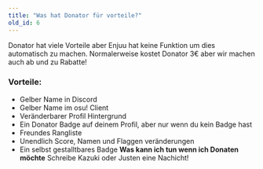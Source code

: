 ```yaml
---
title: "Was hat Donator für vorteile?"
old_id: 6
---
```

Donator hat viele Vorteile aber Enjuu hat keine Funktion um dies automatisch zu machen. Normalerweise kostet Donator 3€ aber wir machen auch ab und zu Rabatte!

### Vorteile:
- Gelber Name in Discord
- Gelber Name im osu! Client
- Veränderbarer Profil Hintergrund
- Ein Donator Badge auf deinem Profil, aber nur wenn du kein Badge hast
- Freundes Rangliste
- Unendlich Score, Namen und Flaggen veränderungen
- Ein selbst gestalltbares Badge
**Was kann ich tun wenn ich Donaten möchte**
Schreibe Kazuki oder Justen eine Nachicht!
